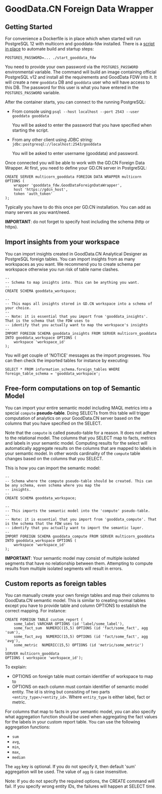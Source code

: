 # GoodData.CN Foreign Data Wrapper

## Getting Started

For convenience a Dockerfile is in place which when started will run PostgreSQL 12 with multicorn and gooddata-fdw
installed. There is a [script in place](./start_gooddata_fdw.sh) to automate build and startup steps:

    POSTGRES_PASSWORD=... ./start_gooddata_fdw

You need to provide your own password via the `POSTGRES_PASSWORD` environmental variable. The command will build an
image containing official PostgreSQL v12 and install all the requirements and GoodData FDW into it. It will create
a new `gooddata` DB and `gooddata` user who will have access to this DB. The password for this user is what you have
entered in the `POSTGRES_PASSWORD` variable.

After the container starts, you can connect to the running PostgreSQL:

-   From console using `psql --host localhost --port 2543 --user gooddata gooddata`

    You will be asked to enter the password that you have specified when starting the script.

-   From any other client using JDBC string: `jdbc:postgresql://localhost:2543/gooddata`

    You will be asked to enter username (gooddata) and password.

Once connected you will be able to work with the GD.CN Foreign Data Wrapper. At first, you need to define your GD.CN
server in PostgreSQL:

```postgresql
CREATE SERVER multicorn_gooddata FOREIGN DATA WRAPPER multicorn
OPTIONS (
    wrapper 'gooddata_fdw.GoodDataForeignDataWrapper',
    host 'https://gdcn_host',
    token 'auth_token'
);
```

Typically you have to do this once per GD.CN installation. You can add as many servers as you want/need.

**IMPORTANT**: do not forget to specify host including the schema (http or https).

## Import insights from your workspace

You can import insights created in GoodData.CN Analytical Designer as PostgreSQL foreign tables. You can import insights
from as many workspaces as you want. We recommend you to create schema per workspace otherwise you run risk of table
name clashes.

```postgresql
--
-- Schema to map insights into. This can be anything you want.
--
CREATE SCHEMA gooddata_workspace;

--
-- This maps all insights stored in GD.CN workspace into a schema of your choice.
--
-- Note: it is essential that you import from 'gooddata_insights'. That is the schema that the FDW uses to
-- identify that you actually want to map the workspace's insights
--
IMPORT FOREIGN SCHEMA gooddata_insights FROM SERVER multicorn_gooddata INTO gooddata_workspace OPTIONS (
    workspace 'workspace_id'
);
```

You will get couple of 'NOTICE' messages as the import progresses. You can then check the imported tables for instance
by executing:

```postgresql
SELECT * FROM information_schema.foreign_tables WHERE foreign_table_schema = 'gooddata_workspace';
```

## Free-form computations on top of Semantic Model

You can import your entire semantic model including MAQL metrics into a special `compute` **pseudo-table**. Doing SELECTs
from this table will trigger computation of analytics on your GoodData.CN server based on the columns that you have
specified on the SELECT.

Note that the `compute` is called pseudo-table for a reason. It does not adhere to the relational model. The columns
that you SELECT map to facts, metrics and labels in your semantic model. Computing results for the select will automatically
aggregate results on the columns that are mapped to labels in your semantic model. In other words cardinality of
the `compute` table changes based on the columns that you SELECT.

This is how you can import the semantic model:

```postgresql
--
-- Schema where the compute pseudo-table should be created. This can be any schema, even schema where you map the
-- insights.
--
CREATE SCHEMA gooddata_workspace;

--
-- This imports the semantic model into the 'compute' pseudo-table.
--
-- Note: it is essential that you import from 'gooddata_compute'. That is the schema that the FDW uses to
-- identify that you actually want to import the semantic layer.
--
IMPORT FOREIGN SCHEMA gooddata_compute FROM SERVER multicorn_gooddata INTO gooddata_workspace OPTIONS (
    workspace 'workspace_id'
);
```

**IMPORTANT**: Your semantic model may consist of multiple isolated segments that have no relationship between them. Attempting
to compute results from multiple isolated segments will result in errors.

## Custom reports as foreign tables

You can manually create your own foreign tables and map their columns to GoodData.CN semantic model. This is similar
to creating normal tables except you have to provide table and column OPTIONS to establish the correct mapping. For instance:

```postgresql
CREATE FOREIGN TABLE custom_report (
    some_label VARCHAR OPTIONS (id 'label/some_label'),
    some_fact_sum  NUMERIC(15,5) OPTIONS (id 'fact/some_fact', agg 'sum'),
    some_fact_avg  NUMERIC(15,5) OPTIONS (id 'fact/some_fact', agg 'avg'),
    some_metric  NUMERIC(15,5) OPTIONS (id 'metric/some_metric')
)
SERVER multicorn_gooddata
OPTIONS ( workspace 'workspace_id');
```

To explain:

-  OPTIONS on foreign table must contain identifier of workspace to map to
-  OPTIONS on each column must contain identifier of semantic model entity. The id is string but consisting
   of two parts `<entity_type>/<entity_id>`. Where `entity_type` is either label, fact or metric.

For columns that map to facts in your semantic model, you can also specify what aggregation function should be used when
aggregating the fact values for the labels in your custom report table. You can use the following aggregation functions:

-  `sum`
-  `avg`,
-  `min`,
-  `max`,
-  `median`

The `agg` key is optional. If you do not specify it, then default 'sum' aggregation will be used. The value of `agg` is
case insensitive.

Note: If you do not specify the required options, the CREATE command will fail. If you specify wrong entity IDs,
the failures will happen at SELECT time.
